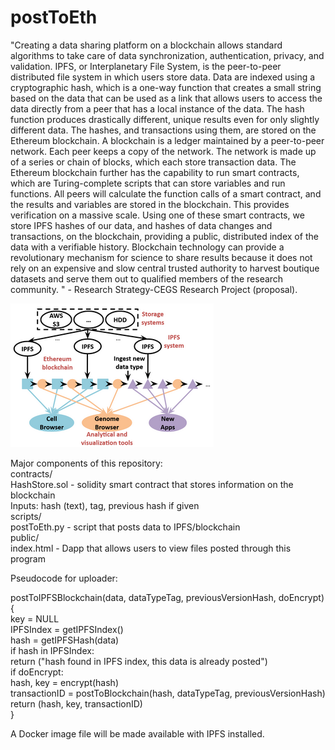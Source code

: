 # postToEth

"Creating a data sharing platform on a blockchain allows standard algorithms to take care of data synchronization, authentication, privacy, and validation. IPFS, or Interplanetary File System, is the peer-to-peer distributed file system in which users store data.  Data are indexed using a cryptographic hash, which is a one-way function that creates a small string based on the data that can be used as a link that allows users to access the data directly from a peer that has a local instance of the data. The hash function produces drastically different, unique results even for only slightly different data. The hashes, and transactions using them, are stored on the Ethereum blockchain. A blockchain is a ledger maintained by a peer-to-peer network. Each peer keeps a copy of the network. The network is made up of a series or chain of blocks, which each store transaction data. The Ethereum blockchain further has the capability to run smart contracts, which are Turing-complete scripts that can store variables and run functions. All peers will calculate the function calls of a smart contract, and the results and variables are stored in the blockchain. This provides verification on a massive scale. Using one of these smart contracts, we store IPFS hashes of our data, and hashes of data changes and transactions, on the blockchain, providing a public, distributed index of the data with a verifiable history. Blockchain technology can provide a revolutionary mechanism for science to share results because it does not rely on an expensive and slow central trusted authority to harvest boutique datasets and serve them out to qualified members of the research community. " - Research Strategy-CEGS Research Project (proposal).

![Overview](overview.png)

Major components of this repository:  
contracts/  
  HashStore.sol - solidity smart contract that stores information on the blockchain  
    Inputs: hash (text), tag, previous hash if given  
scripts/  
  postToEth.py - script that posts data to IPFS/blockchain  
public/  
  index.html - Dapp that allows users to view files posted through this program  

Pseudocode for uploader:  

postToIPFSBlockchain(data, dataTypeTag, previousVersionHash, doEncrypt){  
  key = NULL  
  IPFSIndex = getIPFSIndex()  
  hash = getIPFSHash(data)  
  if hash in IPFSIndex:  
    return ("hash found in IPFS index, this data is already posted")  
  if doEncrypt:  
    hash, key = encrypt(hash)  
  transactionID = postToBlockchain(hash, dataTypeTag, previousVersionHash)  
  return (hash, key, transactionID)  
 }  
 
A Docker image file will be made available with IPFS installed.  
